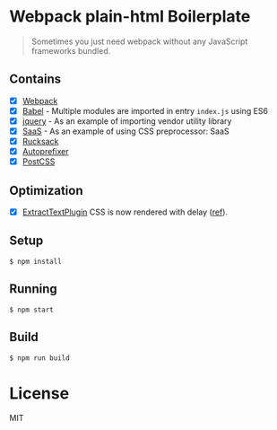 
# Webpack plain-html Boilerplate
> Sometimes you just need webpack without any JavaScript frameworks bundled.

## Contains

- [x] [Webpack](https://webpack.github.io)
- [x] [Babel](https://babeljs.io/) - Multiple modules are imported in entry `index.js` using ES6
- [x] [jquery](https://github.com/jquery/jquery) - As an example of importing vendor utility library
- [x] [SaaS](https://github.com/jtangelder/sass-loader) - As an example of using CSS preprocessor: SaaS
- [x] [Rucksack](http://simplaio.github.io/rucksack/docs)
- [x] [Autoprefixer](https://github.com/postcss/autoprefixer)
- [x] [PostCSS](https://github.com/postcss/postcss)

## Optimization
- [x] [ExtractTextPlugin](https://github.com/webpack/extract-text-webpack-plugin) CSS is now rendered with delay ([ref](https://github.com/webpack/webpack/issues/1427)).


## Setup

```
$ npm install
```

## Running

```
$ npm start
```

## Build

```
$ npm run build
```

# License

MIT
